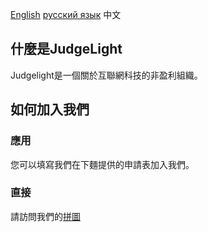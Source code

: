 [English](https://main.judgelight.org/) [русский язык](https://main.judgelight.org/ru/) 中文
## 什麼是JudgeLight
Judgelight是一個關於互聯網科技的非盈利組織。
## 如何加入我們
### 應用
您可以填寫我們在下麵提供的申請表加入我們。
### 直接
請訪問我們的[拼圖](https://puzzle.judgelight.org)
